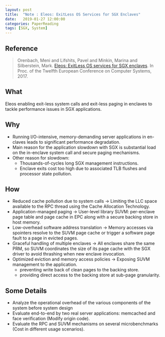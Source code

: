 ```yaml
---
layout: post
title:  "Note : Eleos: ExitLess OS Services for SGX Enclaves"
date:   2019-01-27 12:00:00
categories: PaperReading
tags: [SGX, System]
---
```


## Reference

> Orenbach, Meni and Lifshits, Pavel and Minkin, Marina and Silberstein, Mark. [Eleos: ExitLess OS services for SGX enclaves](https://dl.acm.org/citation.cfm?id=3064219). In Proc. of the Twelfth European Conference on Computer Systems, 2017. 

## What

Eleos enabling exit-less system calls and exit-less paging in enclaves to tackle performance issues in SGX applications. 
<!-- more -->

## Why

* Running I/O-intensive, memory-demanding server applications in en-claves leads to significant performance degradation. 
* Main reason for the application slowdown with SGX is substantial load on the in-enclave system call and secure paging mechanisms.
* Other reason for slowdown:
    * Thousands-of-cycles long SGX management instructions.
    * Enclave exits cost too high due to associated TLB flushes and processor state pollution.

## How

* Reduced cache pollution due to system calls -> Limiting the LLC space available to the RPC thread using the Cache Allocation Technology.
* Application-managed paging -> User-level library SUVM: per-enclave page table and page cache in EPC along with a secure backing store in host memory.
* Low-overhead software address translation -> Memory accesses via spointers resolve to the SUVM page cache or trigger a software page fault to a page in evicted pages. 
* Graceful handling of multiple enclaves -> All enclaves share the same PRM, so SUVM coordinates the size of its page cache with the SGX driver to avoid thrashing when new enclave invocation. 
* Optimized eviction and memory access policies -> Exposing SUVM management to the application. 
    * preventing write back of clean pages to the backing store.
    * providing direct access to the backing store at sub-page granularity. 

## Some Details

* Analyze the operational overhead of the various components of the system before system design
* Evaluate end-to-end by two real server applications: memcached and face verification (Modify origin code).
* Evaluate the RPC and SUVM mechanisms on several microbenchmarks (Cost in different usage scenarios).
